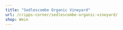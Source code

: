 ```yaml
---
title: "Sedlescombe Organic Vineyard"
url: /cripps-corner/sedlescombe-organic-vineyard/
shop: Wein
---
```

